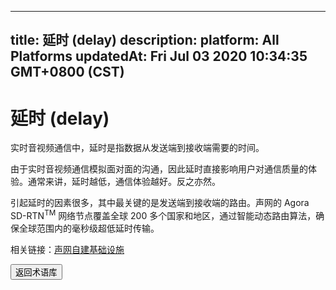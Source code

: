 
---
title: 延时 (delay)
description: 
platform: All Platforms
updatedAt: Fri Jul 03 2020 10:34:35 GMT+0800 (CST)
---
# 延时 (delay)
实时音视频通信中，延时是指数据从发送端到接收端需要的时间。

由于实时音视频通信模拟面对面的沟通，因此延时直接影响用户对通信质量的体验。通常来讲，延时越低，通信体验越好。反之亦然。

引起延时的因素很多，其中最关键的是发送端到接收端的路由。声网的 Agora SD-RTN<sup>TM</sup> 网络节点覆盖全球 200 多个国家和地区，通过智能动态路由算法，确保全球范围内的毫秒级超低延时传输。

<div class="alert info">相关链接：<a href="https://docs.agora.io/cn/Agora%20Platform/agora_platform?platform=All%20Platforms#%E8%87%AA%E5%BB%BA%E5%9F%BA%E7%A1%80%E8%AE%BE%E6%96%BD">声网自建基础设施</a>
</div>

<a href="../../cn/Agora%20Platform/terms.md"><button>返回术语库</button></a>
